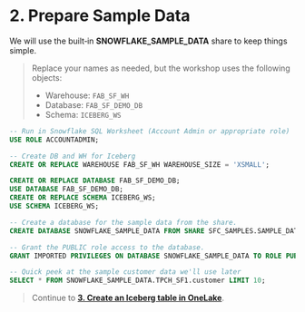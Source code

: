 # 2. Prepare Sample Data

We will use the built‑in **SNOWFLAKE_SAMPLE_DATA** share to keep things simple.

> Replace your names as needed, but the workshop uses the following objects:
> - Warehouse: `FAB_SF_WH`
> - Database: `FAB_SF_DEMO_DB`
> - Schema: `ICEBERG_WS`

```sql
-- Run in Snowflake SQL Worksheet (Account Admin or appropriate role)
USE ROLE ACCOUNTADMIN;

-- Create DB and WH for Iceberg
CREATE OR REPLACE WAREHOUSE FAB_SF_WH WAREHOUSE_SIZE = 'XSMALL';

CREATE OR REPLACE DATABASE FAB_SF_DEMO_DB;
USE DATABASE FAB_SF_DEMO_DB;
CREATE OR REPLACE SCHEMA ICEBERG_WS;
USE SCHEMA ICEBERG_WS;

-- Create a database for the sample data from the share.
CREATE DATABASE SNOWFLAKE_SAMPLE_DATA FROM SHARE SFC_SAMPLES.SAMPLE_DATA;

-- Grant the PUBLIC role access to the database.
GRANT IMPORTED PRIVILEGES ON DATABASE SNOWFLAKE_SAMPLE_DATA TO ROLE PUBLIC;

-- Quick peek at the sample customer data we'll use later
SELECT * FROM SNOWFLAKE_SAMPLE_DATA.TPCH_SF1.customer LIMIT 10;
```

> Continue to **[3. Create an Iceberg table in OneLake](03-create-iceberg-table-in-onelake.md)**.
